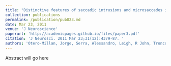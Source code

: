 ```yaml
---
title: "Distinctive features of saccadic intrusions and microsaccades in progressive supranuclear palsy."
collection: publications
permalink: /publication/pub023.md
date: Mar 23, 2011
venue: 'J Neuroscience'
paperurl: 'http://academicpages.github.io/files/paper3.pdf'
citation: 'J Neurosci. 2011 Mar 23;31(12):4379-87. '
authors: 'Otero-Millan, Jorge, Serra, Alessandro, Leigh, R John, Troncoso, Xoana G, Macknik, Stephen L, Martinez-Conde, Susana'
---
```

Abstract will go here

